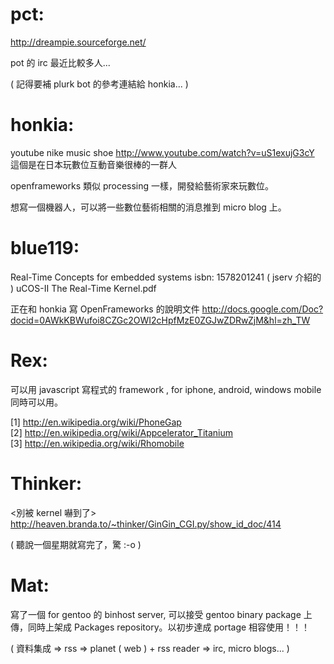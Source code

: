 # pct:

<http://dreampie.sourceforge.net/>  

pot 的 irc 最近比較多人...

( 記得要補 plurk bot 的參考連結給 honkia... )

# honkia:

youtube nike music shoe
<http://www.youtube.com/watch?v=uS1exujG3cY>  
這個是在日本玩數位互動音樂很棒的一群人

openframeworks
類似 processing 一樣，開發給藝術家來玩數位。

想寫一個機器人，可以將一些數位藝術相關的消息推到 micro blog 上。

# blue119:

Real-Time Concepts for embedded systems
isbn: 1578201241
( jserv 介紹的 ) 
uCOS-II The Real-Time Kernel.pdf

正在和 honkia 寫 OpenFrameworks 的說明文件
<http://docs.google.com/Doc?docid=0AWkKBWufoi8CZGc2OWI2cHpfMzE0ZGJwZDRwZjM&hl=zh_TW>  

# Rex:

可以用 javascript 寫程式的 framework , for iphone, android, windows mobile 同時可以用。

[1] <http://en.wikipedia.org/wiki/PhoneGap>  
[2] <http://en.wikipedia.org/wiki/Appcelerator_Titanium>  
[3] <http://en.wikipedia.org/wiki/Rhomobile>  

# Thinker:

<別被 kernel 嚇到了>
<http://heaven.branda.to/~thinker/GinGin_CGI.py/show_id_doc/414>  

( 聽說一個星期就寫完了，驚 :-o )

# Mat:

寫了一個 for gentoo 的 binhost server, 可以接受 gentoo binary package 上傳，同時上架成 Packages repository。以初步達成 portage 相容使用！！！

( 資料集成 => rss => planet ( web ) + rss reader => irc, micro blogs... )
